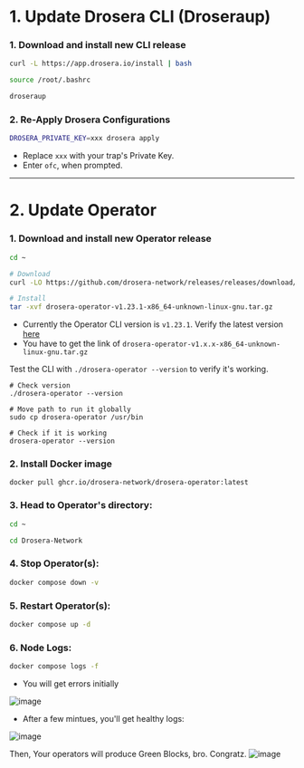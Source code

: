 # 1. Update Drosera CLI (Droseraup)
### 1. Download and install new CLI release
```bash
curl -L https://app.drosera.io/install | bash
```
```bash
source /root/.bashrc
```
```bash
droseraup
```

### 2. Re-Apply Drosera Configurations
```bash
DROSERA_PRIVATE_KEY=xxx drosera apply
```
* Replace `xxx` with your trap's Private Key.
* Enter `ofc`, when prompted.

---

# 2. Update Operator
### 1. Download and install new Operator release
```bash
cd ~
```
```bash
# Download
curl -LO https://github.com/drosera-network/releases/releases/download/v1.23.1/drosera-operator-v1.23.1-x86_64-unknown-linux-gnu.tar.gz

# Install
tar -xvf drosera-operator-v1.23.1-x86_64-unknown-linux-gnu.tar.gz
```
* Currently the Operator CLI version is `v1.23.1`. Verify the latest version [here](https://github.com/drosera-network/releases/releases)
* You have to get the link of `drosera-operator-v1.x.x-x86_64-unknown-linux-gnu.tar.gz`

Test the CLI with `./drosera-operator --version` to verify it's working.
```console
# Check version
./drosera-operator --version

# Move path to run it globally
sudo cp drosera-operator /usr/bin

# Check if it is working
drosera-operator --version
```

### 2. Install Docker image
```
docker pull ghcr.io/drosera-network/drosera-operator:latest
```

### 3. Head to Operator's directory:
```bash
cd ~
```
```bash
cd Drosera-Network
```

### 4. Stop Operator(s):
```bash
docker compose down -v
```

### 5. Restart Operator(s):
```bash
docker compose up -d
```

### 6. Node Logs:
```bash
docker compose logs -f
```
* You will get errors initially

![image](https://github.com/user-attachments/assets/c4af432a-cb30-412a-abe4-0e5d0fd5f6ac)

* After a few mintues, you'll get healthy logs:

![image](https://github.com/user-attachments/assets/418229a7-5462-46bd-b81f-a18996a3c822)

Then, Your operators will produce Green Blocks, bro. Congratz.
![image](https://github.com/user-attachments/assets/669b4048-3952-4079-95e1-58dd279e194c)

